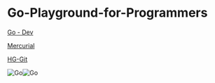 # Go-Playground-for-Programmers


[Go - Dev](https://go.dev/)

[Mercurial](https://www.mercurial-scm.org/)

[HG-Git](https://hg-git.github.io/)


![Go](https://www.eternaldev.com/static/bd050a890f2d9f5e9819d6253be0797c/40a1d/o6aczwfv_400x400.webp)![Go](https://miro.medium.com/max/790/1*mWU0yD57BQ4RyHUnqLQLkA.jpeg) 

